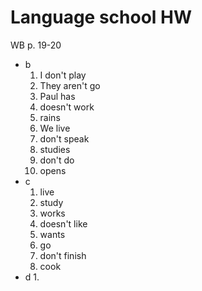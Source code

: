 # Language school HW
WB p. 19-20
- b
	1. I don't play
	2. They aren't go
	3. Paul has
	4. doesn't work
	5. rains
	6. We live
	7. don't speak
	8. studies
	9. don't do
	10. opens
- c
	1. live
	2. study
	4. works
	5. doesn't like
	6. wants
	7. go
	8. don't finish
	9. cook
- d
	1. 